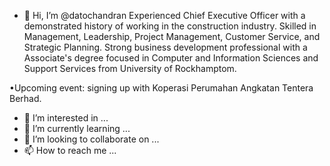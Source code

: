 - 👋 Hi, I’m @datochandran
Experienced Chief Executive Officer with a demonstrated history of working in the construction industry. Skilled in Management, Leadership, Project Management, Customer Service, and Strategic Planning. Strong business development professional with a Associate's degree focused in Computer and Information Sciences and Support Services from University of Rockhamptom.

•Upcoming event: signing up with Koperasi Perumahan Angkatan Tentera Berhad.
- 👀 I’m interested in ...
- 🌱 I’m currently learning ...
- 💞️ I’m looking to collaborate on ...
- 📫 How to reach me ...

<!---
datochandran/datochandran is a ✨ special ✨ repository because its `README.md` (this file) appears on your GitHub profile.
You can click the Preview link to take a look at your changes.
--->
